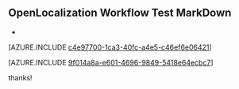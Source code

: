 ## OpenLocalization Workflow Test MarkDown
* 

[AZURE.INCLUDE [c4e97700-1ca3-40fc-a4e5-c46ef6e06421](calleeMd1.md)]



[AZURE.INCLUDE [9f014a8a-e601-4696-9849-5418e64ecbc7](calleeMd2.md)]

 
thanks!